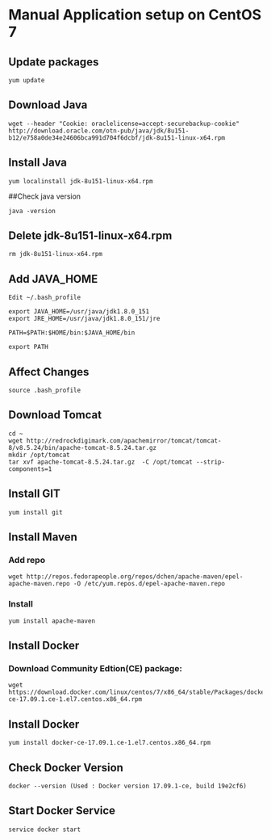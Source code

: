 # Manual Application setup on CentOS 7

## Update packages
```
yum update
```

## Download Java
```
wget --header "Cookie: oraclelicense=accept-securebackup-cookie" http://download.oracle.com/otn-pub/java/jdk/8u151-b12/e758a0de34e24606bca991d704f6dcbf/jdk-8u151-linux-x64.rpm
```

## Install Java
```
yum localinstall jdk-8u151-linux-x64.rpm
```

##Check java version
```
java -version
```

## Delete jdk-8u151-linux-x64.rpm
```
rm jdk-8u151-linux-x64.rpm
```

## Add JAVA_HOME
```
Edit ~/.bash_profile

export JAVA_HOME=/usr/java/jdk1.8.0_151
export JRE_HOME=/usr/java/jdk1.8.0_151/jre

PATH=$PATH:$HOME/bin:$JAVA_HOME/bin

export PATH
```

## Affect Changes
```
source .bash_profile
```

## Download Tomcat
```
cd ~
wget http://redrockdigimark.com/apachemirror/tomcat/tomcat-8/v8.5.24/bin/apache-tomcat-8.5.24.tar.gz
mkdir /opt/tomcat
tar xvf apache-tomcat-8.5.24.tar.gz  -C /opt/tomcat --strip-components=1
```

## Install GIT 
```
yum install git
```

## Install Maven
### Add repo
```
wget http://repos.fedorapeople.org/repos/dchen/apache-maven/epel-apache-maven.repo -O /etc/yum.repos.d/epel-apache-maven.repo
```

### Install
```
yum install apache-maven
```

## Install Docker
### Download Community Edtion(CE) package:
```
wget https://download.docker.com/linux/centos/7/x86_64/stable/Packages/docker-ce-17.09.1.ce-1.el7.centos.x86_64.rpm
```

## Install Docker 
```
yum install docker-ce-17.09.1.ce-1.el7.centos.x86_64.rpm
```

## Check Docker Version
```
docker --version (Used : Docker version 17.09.1-ce, build 19e2cf6)
```

## Start Docker Service
```
service docker start
```